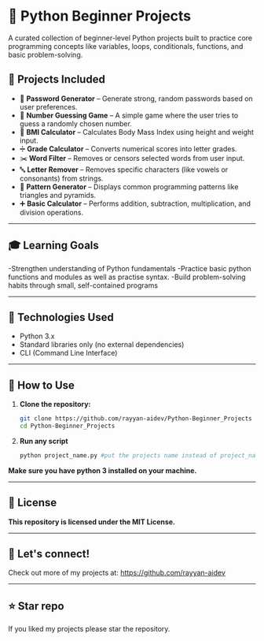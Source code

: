 # 🐍 Python Beginner Projects

A curated collection of beginner-level Python projects built to practice core programming concepts like variables, loops, conditionals, functions, and basic problem-solving.

## 📁 Projects Included

- 🔐 **Password Generator** – Generate strong, random passwords based on user preferences.
- 🎯 **Number Guessing Game** – A simple game where the user tries to guess a randomly chosen number.
- 🧮 **BMI Calculator** – Calculates Body Mass Index using height and weight input.
- ➗ **Grade Calculator** – Converts numerical scores into letter grades.
- ✂️ **Word Filter** – Removes or censors selected words from user input.
- 🔤 **Letter Remover** – Removes specific characters (like vowels or consonants) from strings.
- 📐 **Pattern Generator** – Displays common programming patterns like triangles and pyramids.
- ➕ **Basic Calculator** – Performs addition, subtraction, multiplication, and division operations.

---

## 🎓 Learning Goals
-Strengthen understanding of Python fundamentals
-Practice basic python functions and modules as well as practise syntax.
-Build problem-solving habits through small, self-contained programs

---

## 🧰 Technologies Used

- Python 3.x
- Standard libraries only (no external dependencies)
- CLI (Command Line Interface)

---

## 🚀 How to Use

1. **Clone the repository:**
   ```bash
   git clone https://github.com/rayyan-aidev/Python-Beginner_Projects
   cd Python-Beginner_Projects
2. **Run any script**
   ```bash
   python project_name.py #put the projects name instead of project_name.py
  **Make sure you have python 3 installed on your machine.**

---
   
## 📄 License
**This repository is licensed under the MIT License.**

---

## 🔗 Let's connect!
Check out more of my projects at: https://github.com/rayyan-aidev

---

## ⭐ Star repo 
If you liked my projects please star the repository.
